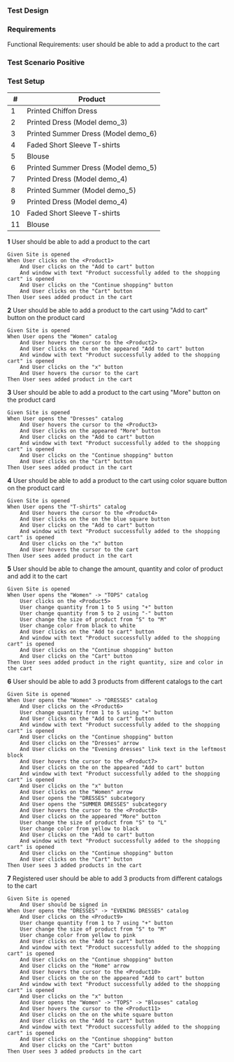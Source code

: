 ### Test Design

### Requirements

Functional Requirements: user should be able to add a product to the cart

### Test Scenario Positive

### Test Setup

| # | Product | 
| - | ------- | 
| 1 | Printed Chiffon Dress |
| 2 | Printed Dress (Model demo_3) |
| 3 | Printed Summer Dress (Model demo_6) |
| 4 | Faded Short Sleeve T-shirts |
| 5 | Blouse |
| 6 | Printed Summer Dress (Model demo_5) |
| 7 | Printed Dress (Model demo_4)|
| 8 | Printed Summer (Model demo_5) |
| 9 | Printed Dress (Model demo_4) |
| 10 | Faded Short Sleeve T-shirts |
| 11 | Blouse |

**1** User should be able to add a product to the cart
```gherkin
Given Site is opened
When User clicks on the <Product1>
    And User clicks on the "Add to cart" button
    And window with text "Product successfully added to the shopping cart" is opened
    And User clicks on the "Continue shopping" button
    And User clicks on the "Cart" button
Then User sees added product in the cart
```
**2** User should be able to add a product to the cart using "Add to cart" button on the product card
```gherkin
Given Site is opened
When User opens the "Women" catalog
    And User hovers the cursor to the <Product2>
    And User clicks on the on the appeared "Add to cart" button
    And window with text "Product successfully added to the shopping cart" is opened
    And User clicks on the "x" button
    And User hovers the cursor to the cart
Then User sees added product in the cart
```
**3** User should be able to add a product to the cart using "More" button on the product card
```gherkin
Given Site is opened
When User opens the "Dresses" catalog
    And User hovers the cursor to the <Product3>
    And User clicks on the appeared "More" button
    And User clicks on the "Add to cart" button
    And window with text "Product successfully added to the shopping cart" is opened
    And User clicks on the "Continue shopping" button
    And User clicks on the "Cart" button
Then User sees added product in the cart
```
**4** User should be able to add a product to the cart using color square button on the product card
```gherkin
Given Site is opened
When User opens the "T-shirts" catalog
    And User hovers the cursor to the <Product4>
    And User clicks on the on the blue square button
    And User clicks on the "Add to cart" button
    And window with text "Product successfully added to the shopping cart" is opened
    And User clicks on the "x" button
    And User hovers the cursor to the cart
Then User sees added product in the cart
```
**5** User should be able to change the amount, quantity and color of product and add it to the cart
```gherkin
Given Site is opened
When User opens the "Women" -> "TOPS" catalog
    User clicks on the <Product5>
    User change quantity from 1 to 5 using "+" button
    User change quantity from 5 to 2 using "-" button
    User change the size of product from "S" to "M"
    User change color from black to white
    And User clicks on the "Add to cart" button
    And window with text "Product successfully added to the shopping cart" is opened
    And User clicks on the "Continue shopping" button
    And User clicks on the "Cart" button
Then User sees added product in the right quantity, size and color in the cart
```
**6** User should be able to add 3 products from different catalogs to the cart
```gherkin
Given Site is opened
When User opens the "Women" -> "DRESSES" catalog
    And User clicks on the <Product6>
    User change quantity from 1 to 5 using "+" button
    And User clicks on the "Add to cart" button
    And window with text "Product successfully added to the shopping cart" is opened
    And User clicks on the "Continue shopping" button
    And User clicks on the "Dresses" arrow
    And User clicks on the "Evening dresses" link text in the leftmost block
    And User hovers the cursor to the <Product7>
    And User clicks on the on the appeared "Add to cart" button
    And window with text "Product successfully added to the shopping cart" is opened
    And User clicks on the "x" button
    And User clicks on the "Women" arrow 
    And User opens the "DRESSES" subcategory
    And User opens the "SUMMER DRESSES" subcategory
    And User hovers the cursor to the <Product8>
    And User clicks on the appeared "More" button
    User change the size of product from "S" to "L"
    User change color from yellow to black
    And User clicks on the "Add to cart" button
    And window with text "Product successfully added to the shopping cart" is opened
    And User clicks on the "Continue shopping" button
    And User clicks on the "Cart" button
Then User sees 3 added products in the cart
```
**7** Registered user should be able to add 3 products from different catalogs to the cart
```gherkin
Given Site is opened
    And User should be signed in
When User opens the "DRESSES" -> "EVENING DRESSES" catalog
    And User clicks on the <Product9>
    User change quantity from 1 to 7 using "+" button
    User change the size of product from "S" to "M"
    User change color from yellow to pink
    And User clicks on the "Add to cart" button
    And window with text "Product successfully added to the shopping cart" is opened
    And User clicks on the "Continue shopping" button
    And User clicks on the "Home" arrow
    And User hovers the cursor to the <Product10>
    And User clicks on the on the appeared "Add to cart" button
    And window with text "Product successfully added to the shopping cart" is opened
    And User clicks on the "x" button
    And User opens the "Women" -> "TOPS" -> "Blouses" catalog
    And User hovers the cursor to the <Product11>
    And User clicks on the on the white square button
    And User clicks on the "Add to cart" button
    And window with text "Product successfully added to the shopping cart" is opened
    And User clicks on the "Continue shopping" button
    And User clicks on the "Cart" button
Then User sees 3 added products in the cart
```




